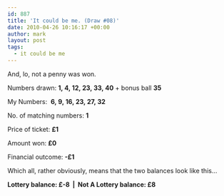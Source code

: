 ```yaml
---
id: 887
title: 'It could be me. (Draw #08)'
date: 2010-04-26 10:16:17 +00:00
author: mark
layout: post
tags:
  - it could be me
---
```

And, lo, not a penny was won.

Numbers drawn: **1, 4, 12, 23, 33, 40** + bonus ball **35**

My Numbers:  **6, 9, 16, 23, 27, 32**

No. of matching numbers: **1**

Price of ticket: **£1**

Amount won: **£0**

Financial outcome: **-£1**

Which all, rather obviously, means that the two balances look like this&#8230;

**Lottery balance: £-8  |  Not A Lottery balance: £8**
